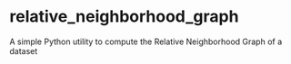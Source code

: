 # relative_neighborhood_graph
A simple Python utility to compute the Relative Neighborhood Graph of a dataset
